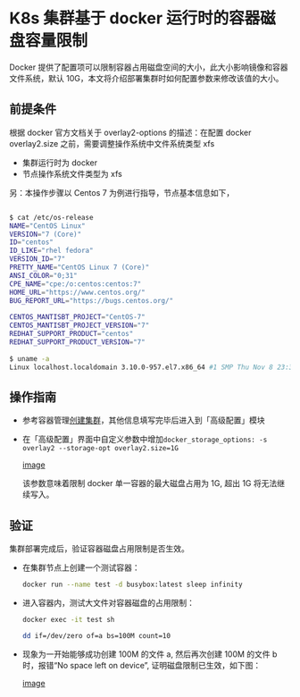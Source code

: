 # K8s 集群基于 docker 运行时的容器磁盘容量限制

Docker 提供了配置项可以限制容器占用磁盘空间的大小，此大小影响镜像和容器文件系统，默认 10G，本文将介绍部署集群时如何配置参数来修改该值的大小。

## 前提条件

根据 docker 官方文档关于 overlay2-options 的描述：在配置 docker overlay2.size 之前，需要调整操作系统中文件系统类型 xfs

- 集群运行时为 docker
- 节点操作系统文件类型为 xfs

另：本操作步骤以 Centos 7 为例进行指导，节点基本信息如下，

```bash

$ cat /etc/os-release
NAME="CentOS Linux"
VERSION="7 (Core)"
ID="centos"
ID_LIKE="rhel fedora"
VERSION_ID="7"
PRETTY_NAME="CentOS Linux 7 (Core)"
ANSI_COLOR="0;31"
CPE_NAME="cpe:/o:centos:centos:7"
HOME_URL="https://www.centos.org/"
BUG_REPORT_URL="https://bugs.centos.org/"
 
CENTOS_MANTISBT_PROJECT="CentOS-7"
CENTOS_MANTISBT_PROJECT_VERSION="7"
REDHAT_SUPPORT_PRODUCT="centos"
REDHAT_SUPPORT_PRODUCT_VERSION="7"
 
$ uname -a
Linux localhost.localdomain 3.10.0-957.el7.x86_64 #1 SMP Thu Nov 8 23:39:32 UTC 2018 x86_64 x86_64 x86_64 GNU/Linux
```

## 操作指南

- 参考容器管理[创建集群](../../kpanda/user-guide/clusters/create-cluster.md)，其他信息填写完毕后进入到「高级配置」模块

- 在「高级配置」界面中自定义参数中增加`docker_storage_options: -s overlay2 --storage-opt overlay2.size=1G`

    [image](../images/pquota2.png)

    该参数意味着限制 docker 单一容器的最大磁盘占用为 1G, 超出 1G 将无法继续写入。

## 验证

集群部署完成后，验证容器磁盘占用限制是否生效。

- 在集群节点上创建一个测试容器：

    ```bash
    docker run --name test -d busybox:latest sleep infinity
    ```

- 进入容器内，测试大文件对容器磁盘的占用限制：

    ```bash
    docker exec -it test sh

    dd if=/dev/zero of=a bs=100M count=10
    ```

- 现象为一开始能够成功创建 100M 的文件 a, 然后再次创建 100M 的文件 b 时，报错“No space left on device”, 证明磁盘限制已生效，如下图：

    [image](../images/pquota1.png)
